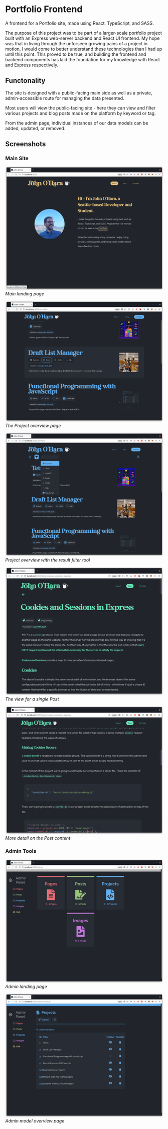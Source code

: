 # Portfolio Frontend

A frontend for a Portfolio site, made using React, TypeScript, and SASS.

The purpose of this project was to be part of a larger-scale portfolio project built with an Express web-server backend and React UI frontend. My hope was that in living through the unforseen growing pains of a project in motion, I would come to better understand these technologies than I had up until this point. This proved to be true, and building the frontend and backend components has laid the foundation for my knowledge with React and Express respectively.

## Functonality

The site is designed with a public-facing main side as well as a private, admin-accessible route for managing the data presented.

Most users will view the public-facing site - here they can view and filter various projects and blog posts made on the platform by keyword or tag.

From the admin page, individual instances of our data models can be added, updated, or removed. 


## Screenshots

### Main Site

![Main landing page.](screenshots/main-landing.png)
*Main landing page*

![Model overview.](screenshots/project-model-overview.png)
*The Project overview page*

![Model overview filtering.](screenshots/project-model-overview-filtering.png)
*Project overview with the result filter tool*

![Model view 1.](screenshots/model-view-1.png)
*The view for a single Post*

![Model view 2.](screenshots/model-view-2.png)
*More detail on the Post content*

### Admin Tools

![Admin landing page.](screenshots/admin-landing.png)
*Admin landing page*

![Admin model overview page.](screenshots/admin-model-overview.png)
*Admin model overview page*